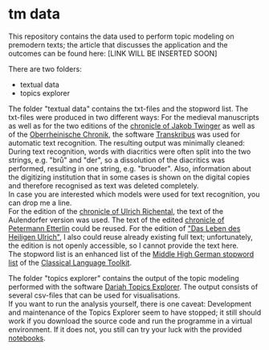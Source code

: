 # tm data

This repository contains the data used to perform topic modeling on premodern texts; the article that discusses the application and the outcomes can be found here: [LINK WILL BE INSERTED SOON]

There are two folders:
* textual data
* topics explorer 

The folder "textual data" contains the txt-files and the stopword list. 
The txt-files were produced in two different ways: 
For the medieval manuscripts as well as for the two editions of the [chronicle of Jakob Twinger](https://de.wikisource.org/wiki/Die_Chroniken_der_deutschen_St%C3%A4dte#Die_Chroniken_der_oberrheinischen_St%C3%A4dte._Stra%C3%9Fburg) as well as of the [Oberrheinische Chronik](http://dl.ub.uni-freiburg.de/diglit/grieshaber1850a/0017/image?sid=f39b41f27183a69038021538897f5344#current_page), the software [Transkribus](https://readcoop.eu/transkribus/?sc=Transkribus) was used for automatic text recognition. The resulting output was minimally cleaned: During text recognition, words with diacritics were often split into the two strings, e.g. "brů" and "der", so a dissolution of the diacritics was performed, resulting in one string, e.g. "bruoder". Also, information about the digitizing institution that in some cases is shown on the digital copies and therefore recognised as text was deleted completely.  
In case you are interested which models were used for text recognition, you can drop me a line.  
For the edition of the [chronicle of Ulrich Richental](https://edition.mgh.de/001/html/edition.html), the text of the Aulendorfer version was used. The text of the edited [chronicle of Petermann Etterlin](https://www.e-helvetica.nb.admin.ch/view/nbdig-59267!urn%3Anbn%3Ach%3Anbdig-59267%3Anbdig-59267_11.pdf?q=&v=all&urn=nbdig-59267&waybackMode=page&start=0&rows=20&sort=score%20desc%2C%20ehs_urn_id%20asc) could be reused. For the edition of ["Das Leben des Heiligen Ulrich"](https://doi.org/10.1515/9783110816815), I also could reuse already existing full text; unfortunately, the edition is not openly accessible, so I cannot provide the text here.  
The stopword list is an enhanced list of the [Middle High German stopword list](https://docs.cltk.org/en/latest/languages.html#middle-high-german) of the [Classical Language Toolkit](http://cltk.org/).

The folder "topics explorer" contains the output of the topic modeling performed with the software [Dariah Topics Explorer](https://dariah-de.github.io/TopicsExplorer/). The output consists of several csv-files that can be used for visualisations.  
If you want to run the analysis yourself, there is one caveat: Development and maintenance of the Topics Explorer seem to have stopped; it still should work if you download the source code and run the programme in a virtual environment. If it does not, you still can try your luck with the provided [notebooks](https://github.com/DARIAH-DE/Topics/tree/master/notebooks).
